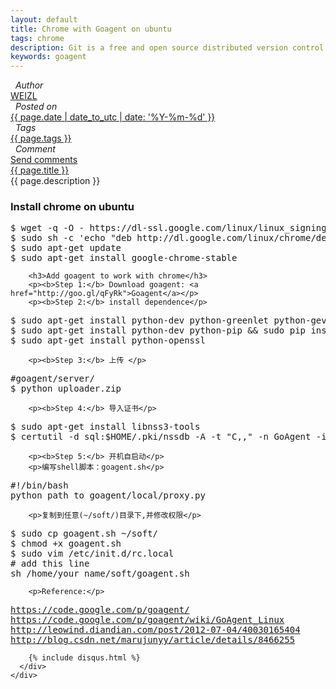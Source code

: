 ```yaml
---
layout: default 
title: Chrome with Goagent on ubuntu
tags: chrome 
description: Git is a free and open source distributed version control system.
keywords: goagent 
---
```

<div class="article-container">
  <div class="blog-info blog-margin-bottom"> 
    <div class="blog-item-head">
      <div class="blog-item-pencil">
        <i class="fa fa-file-text fa-2x"></i> </div>
      <div class="blog-item-author">
        <i class="fa fa-user">&nbsp;&nbsp;Author</i>
        <div class="author-link">
          <a href="/">WEIZL</a>
        </div> 
      </div>
      <div class="blog-item-clock">
        <i class="fa fa-clock-o">&nbsp;&nbsp;Posted on</i>
        <div class="clock-link">
          <a href="/">{{ page.date | date_to_utc | date: '%Y-%m-%d' }}</a>
        </div> 
      </div>
      <div class="blog-item-tags">
        <i class="fa fa-tags">&nbsp;&nbsp;Tags</i>
        <div class="tag-link">
          <a href="/">{{ page.tags }}</a>
        </div> 
      </div>
      <div class="blog-item-comment">
        <i class="fa fa-comment">&nbsp;&nbsp;Comment</i>
        <div class="comment-link">
          <a href="/">Send comments</a>
        </div> 
      </div>
    </div>
    <div class="blog-item-info blog-padding-bottom">
      <div class="blog-item-title"><a href="{{ page.url }}">{{ page.title }}</a></div>
      <div class="blog-item-description">
        {{ page.description }}
      </div>
      <div class="blog-item-content">
        <h3>Install chrome on ubuntu</h3>
<pre>
$ wget -q -O - https://dl-ssl.google.com/linux/linux_signing_key.pub | sudo apt-key add -
$ sudo sh -c 'echo "deb http://dl.google.com/linux/chrome/deb/ stable main" >> /etc/apt/sources.list.d/google-chrome.list'
$ sudo apt-get update
$ sudo apt-get install google-chrome-stable
</pre>

        <h3>Add goagent to work with chrome</h3>
        <p><b>Step 1:</b> Download goagent: <a href="http://goo.gl/qFyRk">Goagent</a></p>
        <p><b>Step 2:</b> install dependence</p>

<pre>
$ sudo apt-get install python-dev python-greenlet python-gevent python-vte python-openssl python-crypto python-appindicator
$ sudo apt-get install python-dev python-pip && sudo pip install gevent --upgrade
$ sudo apt-get install python-openssl
</pre>

        <p><b>Step 3:</b> 上传 </p>

<pre>
#goagent/server/
$ python uploader.zip
</pre>

        <p><b>Step 4:</b> 导入证书</p>

<pre>
$ sudo apt-get install libnss3-tools
$ certutil -d sql:$HOME/.pki/nssdb -A -t "C,," -n GoAgent -i 'path_to_goagent/local/CA.crt'
</pre>

        <p><b>Step 5:</b> 开机自启动</p>
        <p>编写shell脚本：goagent.sh</p>

<pre>
#!/bin/bash   
python path_to_goagent/local/proxy.py
</pre>

        <p>复制到任意(~/soft/)目录下,并修改权限</p>

<pre>
$ sudo cp goagent.sh ~/soft/
$ chmod +x goagent.sh 
$ sudo vim /etc/init.d/rc.local
# add this line
sh /home/your_name/soft/goagent.sh  
</pre>

        <p>Reference:</p> 

<pre>
<a href="https://code.google.com/p/goagent/">https://code.google.com/p/goagent/</a>
<a href="https://code.google.com/p/goagent/wiki/GoAgent_Linux">https://code.google.com/p/goagent/wiki/GoAgent_Linux</a>
<a href="http://leowind.diandian.com/post/2012-07-04/40030165404">http://leowind.diandian.com/post/2012-07-04/40030165404</a>
<a href="http://blog.csdn.net/marujunyy/article/details/8466255">http://blog.csdn.net/marujunyy/article/details/8466255</a>
</pre>

        {% include disqus.html %}
      </div>
    </div>
  </div>
</div>
